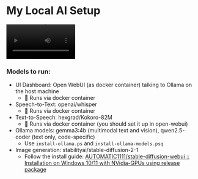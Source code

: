 # My Local AI Setup

<div>
<video src='./media/LocalAIDemoAryan.mp4' width=180/>
</div>

### Models to run:

- UI Dashboard: Open WebUI (as docker container) talking to Ollama on the host machine
  - 🐋 Runs via docker container
- Speech-to-Text: openai/whisper 
  - 🐋 Runs via docker container
- Text-to-Speech: hexgrad/Kokoro-82M
  - 🐋 Runs via docker container (you should set it up in open-webui)
- Ollama models: gemma3:4b (multimodal text and vision), qwen2.5-coder (text only, code-specific)
  - Use `install-ollama.ps` and `install-ollama-models.psq`
- Image generation: stabilityai/stable-diffusion-2-1
  - Follow the install guide: [AUTOMATIC1111/stable-diffusion-webui :: Installation on Windows 10/11 with NVidia-GPUs using release package](https://github.com/AUTOMATIC1111/stable-diffusion-webui#installation-on-windows-1011-with-nvidia-gpus-using-release-package)
